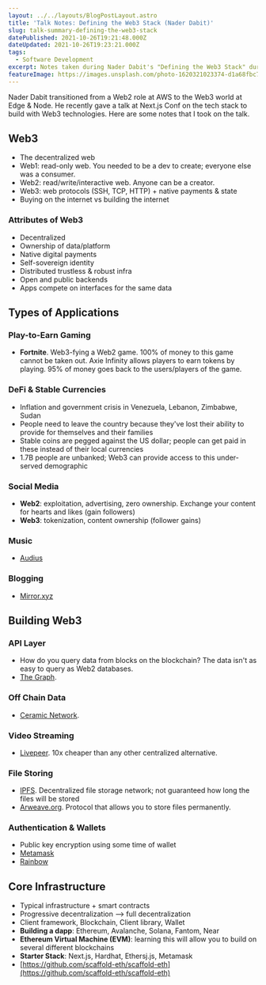 ```yaml
---
layout: ../../layouts/BlogPostLayout.astro
title: 'Talk Notes: Defining the Web3 Stack (Nader Dabit)'
slug: talk-summary-defining-the-web3-stack
datePublished: 2021-10-26T19:21:48.000Z
dateUpdated: 2021-10-26T19:23:21.000Z
tags:
  - Software Development
excerpt: Notes taken during Nader Dabit's "Defining the Web3 Stack" during Next.js Conf.
featureImage: https://images.unsplash.com/photo-1620321023374-d1a68fbc720d?crop=entropy&cs=tinysrgb&fit=max&fm=jpg&ixid=MnwxMTc3M3wwfDF8c2VhcmNofDF8fGV0aGVyZXVtfGVufDB8fHx8MTYzNTI3NTMyNg&ixlib=rb-1.2.1&q=80&w=2000
---
```


Nader Dabit transitioned from a Web2 role at AWS to the Web3 world at Edge & Node. He recently gave a talk at Next.js Conf on the tech stack to build with Web3 technologies. Here are some notes that I took on the talk.

## Web3

- The decentralized web
- Web1: read-only web. You needed to be a dev to create; everyone else was a consumer.
- Web2: read/write/interactive web. Anyone can be a creator.
- Web3: web protocols (SSH, TCP, HTTP) + native payments & state
- Buying on the internet vs building the internet

### Attributes of Web3

- Decentralized
- Ownership of data/platform
- Native digital payments
- Self-sovereign identity
- Distributed trustless & robust infra
- Open and public backends
- Apps compete on interfaces for the same data

## Types of Applications

### Play-to-Earn Gaming

- **Fortnite**. Web3-fying a Web2 game. 100% of money to this game cannot be taken out. Axie Infinity allows players to earn tokens by playing. 95% of money goes back to the users/players of the game.

### DeFi & Stable Currencies

- Inflation and government crisis in Venezuela, Lebanon, Zimbabwe, Sudan
- People need to leave the country because they've lost their ability to provide for themselves and their families
- Stable coins are pegged against the US dollar; people can get paid in these instead of their local currencies
- 1.7B people are unbanked; Web3 can provide access to this under-served demographic

### Social Media

- **Web2**: exploitation, advertising, zero ownership. Exchange your content for hearts and likes (gain followers)
- **Web3**: tokenization, content ownership (follower gains)

### Music

- [Audius](https://audius.co/)

### Blogging

- [Mirror.xyz](https://mirror.xyz/)

## Building Web3

### API Layer

- How do you query data from blocks on the blockchain? The data isn't as easy to query as Web2 databases.
- [The Graph](https://thegraph.com/en/).

### Off Chain Data

- [Ceramic Network](https://ceramic.network/).

### Video Streaming

- [Livepeer](https://livepeer.org/). 10x cheaper than any other centralized alternative.

### File Storing

- [IPFS](https://ipfs.io/). Decentralized file storage network; not guaranteed how long the files will be stored
- [Arweave.org](https://www.arweave.org/). Protocol that allows you to store files permanently.

### Authentication & Wallets

- Public key encryption using some time of wallet
- [Metamask](https://metamask.io/)
- [Rainbow](https://rainbow.me/)

## Core Infrastructure

- Typical infrastructure + smart contracts
- Progressive decentralization --> full decentralization
- Client framework, Blockchain, Client library, Wallet
- **Building a dapp**: Ethereum, Avalanche, Solana, Fantom, Near
- **Ethereum Virtual Machine (EVM)**: learning this will allow you to build on several different blockchains
- **Starter Stack**: Next.js, Hardhat, Ethersj.js, Metamask
- [https://github.com/scaffold-eth/scaffold-eth](https://github.com/scaffold-eth/scaffold-eth)
